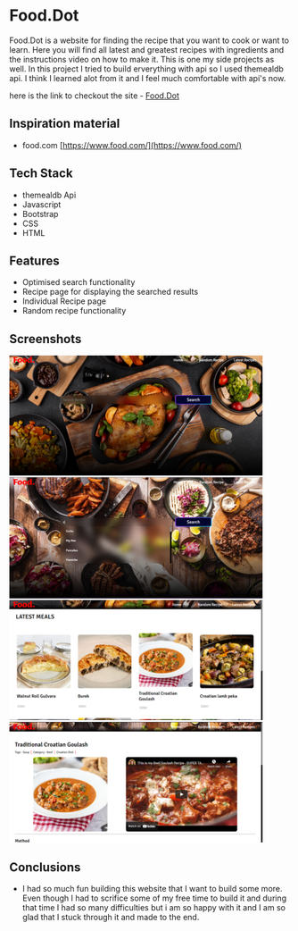 # Food.Dot
Food.Dot is a website for finding the recipe that you want to cook or want to learn. Here you will find all latest and greatest recipes
with ingredients and the instructions video on how to make it.
This is one my side projects as well. In this project I tried to build erverything with api so I used themealdb api. I think I 
learned alot from it and I feel much comfortable with api's now.

here is the link to checkout the site - [Food.Dot](https://transcendent-mousse-bf1065.netlify.app/)

## Inspiration material
- food.com  [https://www.food.com/](https://www.food.com/)

## Tech Stack
- themealdb Api
- Javascript
- Bootstrap
- CSS
- HTML

## Features
- Optimised search functionality
- Recipe page for displaying the searched results
- Individual Recipe page
- Random recipe functionality

## Screenshots
<img src="images/FoodDot1.png" width="90%">
<img src="images/FoodDot2.png" width="90%">
<img src="images/FoodDot3.png" width="90%">
<img src="images/FoodDot4.png" width="90%">

## Conclusions
- I had so much fun building this website that I want to build some more. Even though I had to scrifice some of my free time to build it
  and during that time I had so many difficulties but i am so happy with it and I am so glad that I stuck through it and made to the end.


